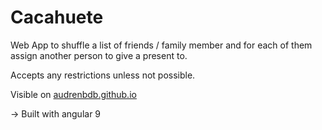 # Cacahuete

Web App to shuffle a list of friends / family member and for each of them assign another person to give a present to.

Accepts any restrictions unless not possible.

Visible on [audrenbdb.github.io](audrenbdb.github.io)

-> Built with angular 9
